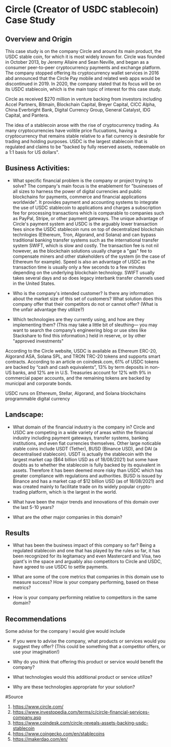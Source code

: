 # Circle (Creator of USDC stablecoin) Case Study

## Overview and Origin
This case study is on the company Circle and around its main product, the USDC stable coin, for which it is most widely known for.
Circle was founded in October 2013, by Jeremy Allaire and Sean Neville, and began as a consumer peer-to-peer cryptocurrency payments and exchange platform.
The company stopped offering its cryptocurrency wallet services in 2016 abd announced that the Circle Pay mobile and related web apps would be discontinued in 2019.
In 2020, the company stated that its focus will be on its USDC stablecoin, which is the main topic of interest for this case study.

Circle as received $270 million in venture backing from investors including Accel Partners, Bitmain, Blockchain Capital, Breyer Capital, CICC Alpha, China Everbright Bank, Digital Currency Group, General Catalyst, IDG Capital, and Pantera. 

The idea of a stablecoin arose with the rise of cryptocurrency trading. As many cryptocurrencies have volitile price flucuations, having a cryptocurrency that remains stable relative to a fiat currency is desirable for trading and holding purposes. USDC is the largest stablecoin that is regulated and claims to be "backed by fully reserved assets, redeemable on a 1:1 basis for US dollars". 

## Business Activities:

* What specific financial problem is the company or project trying to solve?
The company's main focus is  the enablement for "businesses of all sizes to harness the power of digital currencies and public blockchains for payments, commerce and financial applications worldwide". It provides payment and accounting systems to integrate the use of USDC stablecoin to applications and charges a subscription fee for processing transactions which is comparable to companies such as PayPal, Stripe, or other payment gateways.
The unique advantage of Circle's payment system and USDC is the arguably lower transaction fees since the USDC stablecoin runs on top of decentralized blockchain technlogies (Ethereum, Tron, Algorand, and Solana) and can bypass traditional banking transfer systems such as the international transfer system SWIFT, which is slow and costly. The transaction fee is not nil however, as the blockchain solutions usually charge a "gas" fee to compensate miners and other stakeholders of the system (in the case of Ethereum for example). Speed is also an advantage of USDC as the transaction time is usually only a few seconds to a few minutes depending on the underlying blockchain technology. SWIFT usually takes several days and so does legacy interbank transfer channels used in the United States.

* Who is the company's intended customer?  Is there any information about the market size of this set of customers?
What solution does this company offer that their competitors do not or cannot offer? (What is the unfair advantage they utilize?)

* Which technologies are they currently using, and how are they implementing them? (This may take a little bit of sleuthing–– you may want to search the company’s engineering blog or use sites like Stackshare to find this information.)
held in reserve, or by other "approved investments"

According to the Circle website, USDC is available as Ethereum ERC-20,  Algorand ASA, Solana SPL, and TRON TRC-20 tokens and supports smart contracts.
According to an article on coindesk.com, 61% of USDC tokens are backed by “cash and cash equivalents”, 13% by term deposits in non-US banks, and 12% are in U.S. Treasuries account for 12% with 9% in commercial paper accounts, and the remaining tokens are backed by municipal and corporate bonds. 


USDC runs on  Ethereum, Stellar, Algorand, and Solana blockchains
programmable digital currency


## Landscape:

* What domain of the financial industry is the company in?
Circle and USDC are competing in a wide variety of areas within the finiancial industry including payment gateways, transfer systems, banking institutions, and even fiat currencies themselves. 
Other large noticable stable coins include USDT (Tether), BUSD (Binance USD), and DAI (a decentralised stablecoin).
USDT is actually the stablecoin with the largest market cap ($64 billion USD as of 18/08/2021) but some have doubts as to whether the stablecoin is fully backed by its equivalent in assets. Therefore it has been deemed more risky than USDC which has greater compliance with regulations and authorities. BUSD is issued by Binance and has a market cap of $12 billion USD (as of 18/08/2021) and was created mainly to facilitate trade on its widely popular crypto-trading platform, which is the largest in the world.  

* What have been the major trends and innovations of this domain over the last 5-10 years?

* What are the other major companies in this domain?


## Results

* What has been the business impact of this company so far?
Being a regulated stablecoin and one that has played by the rules so far, it has been recognized for its legitamacy and even Mastercard and Visa, two giant's in the space and arguably also competitors to Circle and USDC, have agreed to use USDC to settle payments.


* What are some of the core metrics that companies in this domain use to measure success? How is your company performing, based on these metrics?

* How is your company performing relative to competitors in the same domain?


## Recommendations
Some advise for the company I would give would include 

* If you were to advise the company, what products or services would you suggest they offer? (This could be something that a competitor offers, or use your imagination!)

* Why do you think that offering this product or service would benefit the company?

* What technologies would this additional product or service utilize?

* Why are these technologies appropriate for your solution?

#Source
1. https://www.circle.com/
2. https://www.investopedia.com/terms/c/circle-financial-services-company.asp
3. https://www.coindesk.com/circle-reveals-assets-backing-usdc-stablecoin
4. https://www.coingecko.com/en/stablecoins
5. https://makerdao.com/en/
